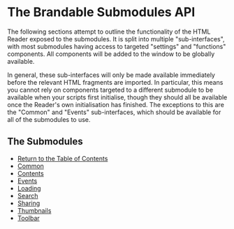 # The Brandable Submodules API

The following sections attempt to outline the functionality of the HTML Reader exposed to the submodules.
It is split into multiple "sub-interfaces", with most submodules having access to targeted "settings" and "functions" components.
All components will be added to the window to be globally available.

In general, these sub-interfaces will only be made available immediately before the relevant HTML fragments are imported.
In particular, this means you cannot rely on components targeted to a different submodule to be available when your scripts first initialise, though they should all be available once the Reader's own initialisation has finished.
The exceptions to this are the "Common" and "Events" sub-interfaces, which should be available for all of the submodules to use.

## The Submodules

+ [Return to the Table of Contents](../toc.md)
+ [Common](./common.md)
+ [Contents](./contents.md)
+ [Events](./events.md)
+ [Loading](./loading.md)
+ [Search](./search.md)
+ [Sharing](./sharing.md)
+ [Thumbnails](./thumbnails.md)
+ [Toolbar](./toolbar.md)

